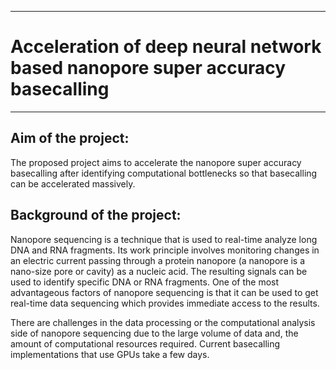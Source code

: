___
# Acceleration of deep neural network based nanopore super accuracy basecalling
___
## Aim of the project:

The proposed project aims to accelerate the nanopore super accuracy basecalling after identifying computational bottlenecks so that basecalling can be accelerated massively.

## Background of the project:

Nanopore sequencing is a technique that is used to real-time analyze long DNA and RNA fragments. Its work principle involves monitoring changes in an electric current passing through a protein nanopore (a nanopore is a nano-size pore or cavity) as a nucleic acid. The resulting signals can be used to identify specific DNA or RNA fragments. One of the most advantageous factors of nanopore sequencing is that it can be used to get real-time data sequencing which provides immediate access to the results.

There are challenges in the data processing or the computational analysis side of nanopore sequencing due to the large volume of data and, the amount of computational resources required. Current basecalling implementations that use GPUs take a few days. 
